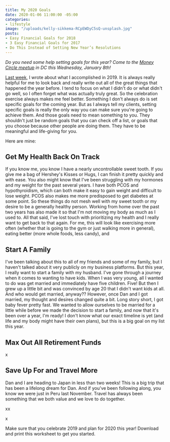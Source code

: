 ```yaml
---
title: My 2020 Goals
date: 2020-01-06 11:00:00 -05:00
categories:
- lifestyle
image: "/uploads/kelly-sikkema-RCpEWDyC5sQ-unsplash.jpg"
posts:
- Easy Financial Goals for 2018
- 3 Easy Financial Goals for 2017
- Do This Instead of Setting New Year’s Resolutions
---
```


*Do you need some help setting goals for this year? Come to the [Money Circle meetup](https://www.eventbrite.com/e/money-circle-setting-goals-for-2020-tickets-85874237155) in DC this Wednesday, January 8th!*

[Last week](https://www.maggiegermano.com/blog/celebrating-my-2019-wins/), I wrote about what I accomplished in 2019. It is always really helpful for me to look back and really write out all of the great things that happened the year before. I tend to focus on what I didn't do or what didn't go well, so I often forget what was actually truly great. So the celebration exercise always makes me feel better. Something I don't always do is set specific goals for the coming year. But as I always tell my clients, setting specific goals is really the only way you can make sure you're going to achieve them. And those goals need to mean something to you. They shouldn't just be random goals that you can check off a list, or goals that you choose because other people are doing them. They have to be meaningful and life-giving for you.

Here are mine:

## Get My Health Back On Track

If you know me, you know I have a nearly uncontrollable sweet tooth. If you give me a bag of Hershey's Kisses or Hugs, I can finish it pretty quickly and with ease. You also might know that I've been struggling with my hormones and my weight for the past several years. I have both PCOS and hypothyroidism, which can both make it easy to gain weight and difficult to lose weight. PCOS also makes me more predisposed to get diabetes at some point. So these things do not mesh well with my sweet tooth or my desire to be a generally healthy person. Working from home over the past two years has also made it so that I'm not moving my body as much as I used to. All that said, I've lost touch with prioritizing my health and I really want to get back to that again. For me, this will look like exercising more often (whether that is going to the gym or just walking more in general), eating better (more whole foods, less candy), and

## Start A Family

I've been talking about this to all of my friends and some of my family, but I haven't talked about it very publicly on my business platforms. But this year, I really want to start a family with my husband. I've gone through a journey when it comes to wanting to have kids. When I was very young, all I wanted to do was get married and immediately have five children. Five! But then I grew up a little bit and was convinced by age 20 that I didn't want kids at all. And who would get married, anyway?? However, once Dan and I got married, my thought and desires changed quite a bit. Long story short, I got baby fever pretty fast. We wanted to allow ourselves to be married for a little while before we made the decision to start a family, and now that it's been over a year, I'm ready! I don't know what our exact timeline is yet (and life and my body might have their own plans), but this is a big goal on my list this year.

## Max Out All Retirement Funds

x

## Save Up For and Travel More

Dan and I are heading to Japan in less than two weeks! This is a big trip that has been a lifelong dream for Dan. And if you've been following along, you know we were just in Peru last November. Travel has always been something that we both value and we love to do together.

xx

x

Make sure that you celebrate 2019 and plan for 2020 this year! Download and print this worksheet to get you started.